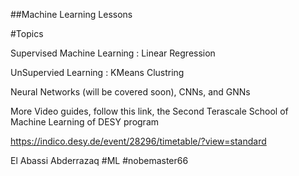 ##Machine Learning Lessons

#Topics

Supervised Machine Learning : Linear Regression

UnSupervied Learning : KMeans Clustring

Neural Networks (will be covered soon), CNNs, and GNNs

More Video guides, follow this link, the Second Terascale School of Machine Learning of DESY program

https://indico.desy.de/event/28296/timetable/?view=standard

El Abassi Abderrazaq #ML #nobemaster66
